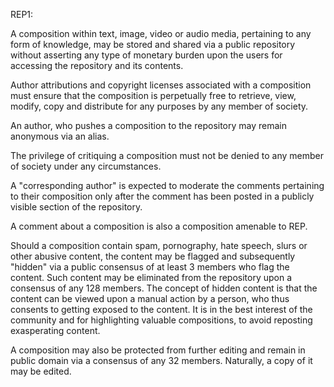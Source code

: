 REP1:

A composition within text, image, video or audio media, pertaining to any form of knowledge, may be stored and shared via a public repository without asserting any type of monetary burden upon the users for accessing the repository and its contents.

Author attributions and copyright licenses associated with a composition must ensure that the composition is perpetually free to retrieve, view, modify, copy and distribute for any purposes by any member of society.

An author, who pushes a composition to the repository may remain anonymous via an alias.

The privilege of critiquing a composition must not be denied to any member of society under any circumstances.

A "corresponding author" is expected to moderate the comments pertaining to their composition only after the comment has been posted in a publicly visible section of the repository.

A comment about a composition is also a composition amenable to REP.

Should a composition contain spam, pornography, hate speech, slurs or other abusive content, the content may be flagged and subsequently "hidden" via a public consensus of at least 3 members who flag the content. Such content may be eliminated from the repository upon a consensus of any 128 members. The concept of hidden content is that the content can be viewed upon a manual action by a person, who thus consents to getting exposed to the content. It is in the best interest of the community and for highlighting valuable compositions, to avoid reposting exasperating content.

A composition may also be protected from further editing and remain in public domain via a consensus of any 32 members. Naturally, a copy of it may be edited.